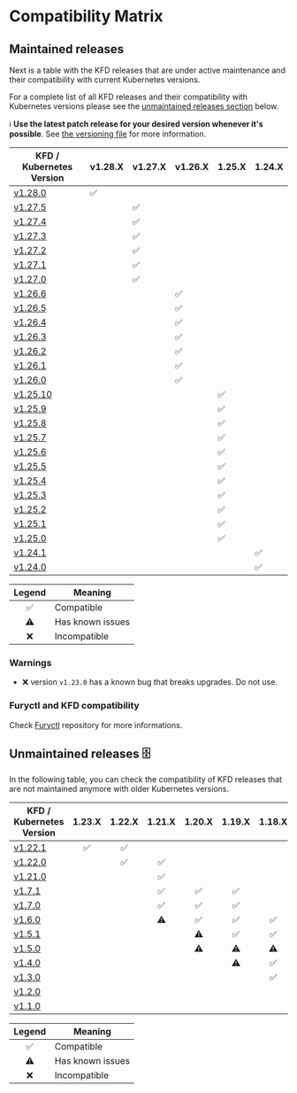 # Compatibility Matrix

## Maintained releases

Next is a table with the KFD releases that are under active maintenance and their compatibility with current Kubernetes versions.

For a complete list of all KFD releases and their compatibility with Kubernetes versions please see the [unmaintained releases section](#unmaintained-releases-%EF%B8%8F) below.

ℹ️ **Use the latest patch release for your desired version whenever it's possible**. See [the versioning file](VERSIONING.md) for more information.

| KFD / Kubernetes Version                                                        | v1.28.X            | v1.27.X            | v1.26.X            | 1.25.X             | 1.24.X             |
| ------------------------------------------------------------------------------- | ------------------ | ------------------ | ------------------ | ------------------ | ------------------ |
| [v1.28.0](https://github.com/sighupio/fury-distribution/releases/tag/v1.28.0)   | :white_check_mark: |                    |                    |                    |                    |
| [v1.27.5](https://github.com/sighupio/fury-distribution/releases/tag/v1.27.5)   |                    | :white_check_mark: |                    |                    |                    |
| [v1.27.4](https://github.com/sighupio/fury-distribution/releases/tag/v1.27.4)   |                    | :white_check_mark: |                    |                    |                    |
| [v1.27.3](https://github.com/sighupio/fury-distribution/releases/tag/v1.27.3)   |                    | :white_check_mark: |                    |                    |                    |
| [v1.27.2](https://github.com/sighupio/fury-distribution/releases/tag/v1.27.2)   |                    | :white_check_mark: |                    |                    |                    |
| [v1.27.1](https://github.com/sighupio/fury-distribution/releases/tag/v1.27.1)   |                    | :white_check_mark: |                    |                    |                    |
| [v1.27.0](https://github.com/sighupio/fury-distribution/releases/tag/v1.27.0)   |                    | :white_check_mark: |                    |                    |                    |
| [v1.26.6](https://github.com/sighupio/fury-distribution/releases/tag/v1.26.6)   |                    |                    | :white_check_mark: |                    |                    |
| [v1.26.5](https://github.com/sighupio/fury-distribution/releases/tag/v1.26.5)   |                    |                    | :white_check_mark: |                    |                    |
| [v1.26.4](https://github.com/sighupio/fury-distribution/releases/tag/v1.26.4)   |                    |                    | :white_check_mark: |                    |                    |
| [v1.26.3](https://github.com/sighupio/fury-distribution/releases/tag/v1.26.3)   |                    |                    | :white_check_mark: |                    |                    |
| [v1.26.2](https://github.com/sighupio/fury-distribution/releases/tag/v1.26.2)   |                    |                    | :white_check_mark: |                    |                    |
| [v1.26.1](https://github.com/sighupio/fury-distribution/releases/tag/v1.26.1)   |                    |                    | :white_check_mark: |                    |                    |
| [v1.26.0](https://github.com/sighupio/fury-distribution/releases/tag/v1.26.0)   |                    |                    | :white_check_mark: |                    |                    |
| [v1.25.10](https://github.com/sighupio/fury-distribution/releases/tag/v1.25.10) |                    |                    |                    | :white_check_mark: |                    |
| [v1.25.9](https://github.com/sighupio/fury-distribution/releases/tag/v1.25.9)   |                    |                    |                    | :white_check_mark: |                    |
| [v1.25.8](https://github.com/sighupio/fury-distribution/releases/tag/v1.25.8)   |                    |                    |                    | :white_check_mark: |                    |
| [v1.25.7](https://github.com/sighupio/fury-distribution/releases/tag/v1.25.7)   |                    |                    |                    | :white_check_mark: |                    |
| [v1.25.6](https://github.com/sighupio/fury-distribution/releases/tag/v1.25.6)   |                    |                    |                    | :white_check_mark: |                    |
| [v1.25.5](https://github.com/sighupio/fury-distribution/releases/tag/v1.25.5)   |                    |                    |                    | :white_check_mark: |                    |
| [v1.25.4](https://github.com/sighupio/fury-distribution/releases/tag/v1.25.4)   |                    |                    |                    | :white_check_mark: |                    |
| [v1.25.3](https://github.com/sighupio/fury-distribution/releases/tag/v1.25.3)   |                    |                    |                    | :white_check_mark: |                    |
| [v1.25.2](https://github.com/sighupio/fury-distribution/releases/tag/v1.25.2)   |                    |                    |                    | :white_check_mark: |                    |
| [v1.25.1](https://github.com/sighupio/fury-distribution/releases/tag/v1.25.1)   |                    |                    |                    | :white_check_mark: |                    |
| [v1.25.0](https://github.com/sighupio/fury-distribution/releases/tag/v1.25.0)   |                    |                    |                    | :white_check_mark: |                    |
| [v1.24.1](https://github.com/sighupio/fury-distribution/releases/tag/v1.24.1)   |                    |                    |                    |                    | :white_check_mark: |
| [v1.24.0](https://github.com/sighupio/fury-distribution/releases/tag/v1.24.0)   |                    |                    |                    |                    | :white_check_mark: |

|       Legend       | Meaning          |
| :----------------: | ---------------- |
| :white_check_mark: | Compatible       |
|     :warning:      | Has known issues |
|        :x:         | Incompatible     |

### Warnings

- :x: version `v1.23.0` has a known bug that breaks upgrades. Do not use.

### Furyctl and KFD compatibility

Check [Furyctl](https://github.com/sighupio/furyctl) repository for more informations.

## Unmaintained releases 🗄️

In the following table, you can check the compatibility of KFD releases that are not maintained anymore with older Kubernetes versions.

| KFD / Kubernetes Version                                                      |       1.23.X       |       1.22.X       |       1.21.X       |       1.20.X       |       1.19.X       |       1.18.X       |       1.17.X       |       1.16.X       |       1.15.X       |       1.14.X       |
| ----------------------------------------------------------------------------- | :----------------: | :----------------: | :----------------: | :----------------: | :----------------: | :----------------: | :----------------: | :----------------: | :----------------: | :----------------: |
| [v1.22.1](https://github.com/sighupio/fury-distribution/releases/tag/v1.22.1) | :white_check_mark: | :white_check_mark: |                    |                    |                    |                    |                    |                    |                    |                    |
| [v1.22.0](https://github.com/sighupio/fury-distribution/releases/tag/v1.22.0) |                    | :white_check_mark: | :white_check_mark: |                    |                    |                    |                    |                    |                    |                    |
| [v1.21.0](https://github.com/sighupio/fury-distribution/releases/tag/v1.21.0) |                    |                    | :white_check_mark: |                    |                    |                    |                    |                    |                    |                    |
| [v1.7.1](https://github.com/sighupio/fury-distribution/releases/tag/v1.7.1)   |                    |                    | :white_check_mark: | :white_check_mark: | :white_check_mark: |                    |                    |                    |                    |                    |
| [v1.7.0](https://github.com/sighupio/fury-distribution/releases/tag/v1.7.0)   |                    |                    | :white_check_mark: | :white_check_mark: | :white_check_mark: |                    |                    |                    |                    |                    |
| [v1.6.0](https://github.com/sighupio/fury-distribution/releases/tag/v1.6.0)   |                    |                    |     :warning:      | :white_check_mark: | :white_check_mark: | :white_check_mark: |                    |                    |                    |                    |
| [v1.5.1](https://github.com/sighupio/fury-distribution/releases/tag/v1.5.1)   |                    |                    |                    |     :warning:      | :white_check_mark: | :white_check_mark: | :white_check_mark: |                    |                    |                    |
| [v1.5.0](https://github.com/sighupio/fury-distribution/releases/tag/v1.5.0)   |                    |                    |                    |     :warning:      |     :warning:      |     :warning:      |     :warning:      |                    |                    |                    |
| [v1.4.0](https://github.com/sighupio/fury-distribution/releases/tag/v1.4.0)   |                    |                    |                    |                    |     :warning:      | :white_check_mark: | :white_check_mark: | :white_check_mark: |                    |                    |
| [v1.3.0](https://github.com/sighupio/fury-distribution/releases/tag/v1.3.0)   |                    |                    |                    |                    |                    | :white_check_mark: | :white_check_mark: | :white_check_mark: |                    |                    |
| [v1.2.0](https://github.com/sighupio/fury-distribution/releases/tag/v1.2.0)   |                    |                    |                    |                    |                    |                    |                    | :white_check_mark: | :white_check_mark: | :white_check_mark: |
| [v1.1.0](https://github.com/sighupio/fury-distribution/releases/tag/v1.1.0)   |                    |                    |                    |                    |                    |                    |                    | :white_check_mark: | :white_check_mark: | :white_check_mark: |

|       Legend       | Meaning          |
| :----------------: | ---------------- |
| :white_check_mark: | Compatible       |
|     :warning:      | Has known issues |
|        :x:         | Incompatible     |
